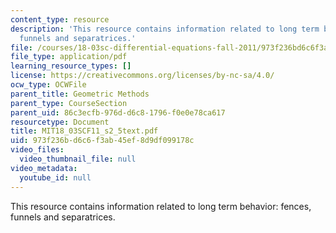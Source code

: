 ```yaml
---
content_type: resource
description: 'This resource contains information related to long term behavior: fences,
  funnels and separatrices.'
file: /courses/18-03sc-differential-equations-fall-2011/973f236bd6c6f3ab45ef8d9df099178c_MIT18_03SCF11_s2_5text.pdf
file_type: application/pdf
learning_resource_types: []
license: https://creativecommons.org/licenses/by-nc-sa/4.0/
ocw_type: OCWFile
parent_title: Geometric Methods
parent_type: CourseSection
parent_uid: 86c3ecfb-976d-d6c8-1796-f0e0e78ca617
resourcetype: Document
title: MIT18_03SCF11_s2_5text.pdf
uid: 973f236b-d6c6-f3ab-45ef-8d9df099178c
video_files:
  video_thumbnail_file: null
video_metadata:
  youtube_id: null
---
```

This resource contains information related to long term behavior: fences, funnels and separatrices.